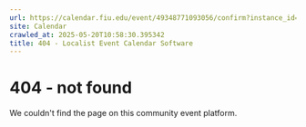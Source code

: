 ```yaml
---
url: https://calendar.fiu.edu/event/49348771093056/confirm?instance_id=49348771094081&return=https%3A%2F%2Fcalendar.fiu.edu%2Fcalendar%3Fevent_types%255B%255D%3D127587
site: Calendar
crawled_at: 2025-05-20T10:58:30.395342
title: 404 - Localist Event Calendar Software
---
```


# 404 - not found
We couldn't find the page on this community event platform.
